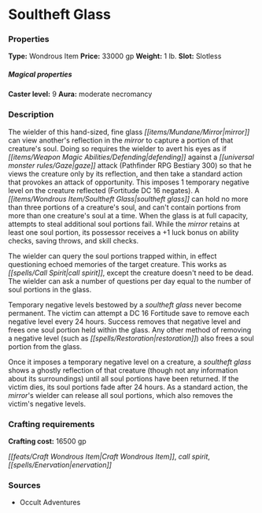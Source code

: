 ﻿---
Title: "Soultheft Glass"
Type: "Wondrous Item"
Price: "33000 gp"
Weight: "1 lb."
Slot: "Slotless"
Caster level: "9"
Aura: "moderate necromancy"
Description: |
  "The wielder of this hand-sized, fine glass mirror can view another's reflection in the mirror to capture a portion of that creature's soul. Doing so requires the wielder to avert his eyes as if defending against a gaze attack (_Pathfinder RPG Bestiary_ 300) so that he views the creature only by its reflection, and then take a standard action that provokes an attack of opportunity. This imposes 1 temporary negative level on the creature reflected (Fortitude DC 16 negates). A _soultheft glass_ can hold no more than three portions of a creature's soul, and can't contain portions from more than one creature's soul at a time. When the glass is at full capacity, attempts to steal additional soul portions fail. While the mirror retains at least one soul portion, its possessor receives a +1 luck bonus on ability checks, saving throws, and skill checks.
  The wielder can query the soul portions trapped within, in effect questioning echoed memories of the target creature. This works as _call spirit_, except the creature doesn't need to be dead. The wielder can ask a number of questions per day equal to the number of soul portions in the glass.
  Temporary negative levels bestowed by a _soultheft glass_ never become permanent. The victim can attempt a DC 16 Fortitude save to remove each negative level every 24 hours. Success removes that negative level and frees one soul portion held within the glass. Any other method of removing a negative level (such as _restoration_) also frees a soul portion from the glass.
  Once it imposes a temporary negative level on a creature, a _soultheft glass_ shows a ghostly reflection of that creature (though not any information about its surroundings) until all soul portions have been returned. If the victim dies, its soul portions fade after 24 hours. As a standard action, the mirror's wielder can release all soul portions, which also removes the victim's negative levels."
Crafting cost: "16500 gp"
Sources: "['Occult Adventures']"
---

# Soultheft Glass

### Properties

**Type:** Wondrous Item **Price:** 33000 gp **Weight:** 1 lb. **Slot:** Slotless

##### Magical properties

**Caster level:** 9 **Aura:** moderate necromancy

### Description

The wielder of this hand-sized, fine glass _[[items/Mundane/Mirror|mirror]]_ can view another's reflection in the _mirror_ to capture a portion of that creature's soul. Doing so requires the wielder to avert his eyes as if _[[items/Weapon Magic Abilities/Defending|defending]]_ against a _[[universal monster rules/Gaze|gaze]]_ attack (Pathfinder RPG Bestiary 300) so that he views the creature only by its reflection, and then take a standard action that provokes an attack of opportunity. This imposes 1 temporary negative level on the creature reflected (Fortitude DC 16 negates). A _[[items/Wondrous Item/Soultheft Glass|soultheft glass]]_ can hold no more than three portions of a creature's soul, and can't contain portions from more than one creature's soul at a time. When the glass is at full capacity, attempts to steal additional soul portions fail. While the _mirror_ retains at least one soul portion, its possessor receives a +1 luck bonus on ability checks, saving throws, and skill checks.

The wielder can query the soul portions trapped within, in effect questioning echoed memories of the target creature. This works as _[[spells/Call Spirit|call spirit]]_, except the creature doesn't need to be dead. The wielder can ask a number of questions per day equal to the number of soul portions in the glass.

Temporary negative levels bestowed by a _soultheft glass_ never become permanent. The victim can attempt a DC 16 Fortitude save to remove each negative level every 24 hours. Success removes that negative level and frees one soul portion held within the glass. Any other method of removing a negative level (such as _[[spells/Restoration|restoration]]_) also frees a soul portion from the glass.

Once it imposes a temporary negative level on a creature, a _soultheft glass_ shows a ghostly reflection of that creature (though not any information about its surroundings) until all soul portions have been returned. If the victim dies, its soul portions fade after 24 hours. As a standard action, the _mirror_'s wielder can release all soul portions, which also removes the victim's negative levels.

### Crafting requirements

**Crafting cost:** 16500 gp

_[[feats/Craft Wondrous Item|Craft Wondrous Item]]_, _call spirit_, _[[spells/Enervation|enervation]]_

### Sources

* Occult Adventures